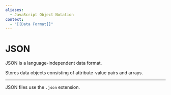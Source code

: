 ```yaml
---
aliases:
  - JavaScript Object Notation
context:
  - "[[Data Format]]"
---
```


# JSON

JSON is a language-independent data format.

Stores data objects consisting of attribute-value pairs and arrays.

---

JSON files use the `.json` extension.
